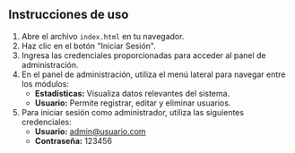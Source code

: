 ## Instrucciones de uso
1. Abre el archivo `index.html` en tu navegador.
2. Haz clic en el botón "Iniciar Sesión".
3. Ingresa las credenciales proporcionadas para acceder al panel de administración.
4. En el panel de administración, utiliza el menú lateral para navegar entre los módulos:
   - **Estadísticas:** Visualiza datos relevantes del sistema.
   - **Usuario:** Permite registrar, editar y eliminar usuarios.
5. Para iniciar sesión como administrador, utiliza las siguientes credenciales:
   - **Usuario:** admin@usuario.com
   - **Contraseña:** 123456